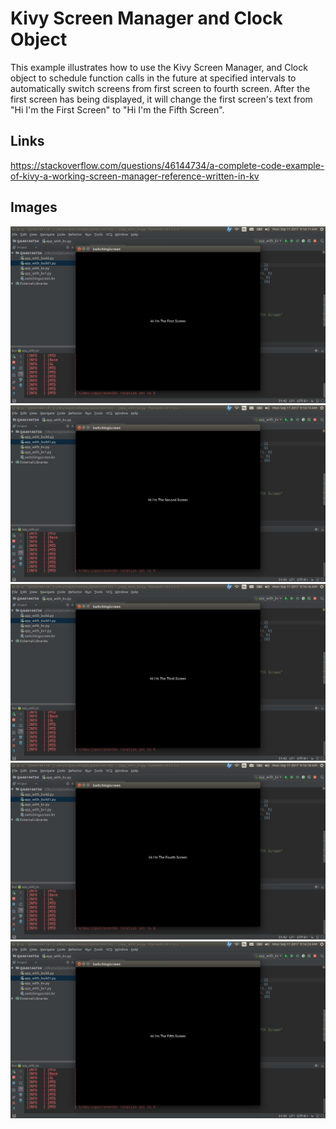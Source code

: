 # Kivy Screen Manager and Clock Object

This example illustrates how to use the Kivy Screen Manager, and Clock object to schedule function calls in the future at 
specified intervals to automatically switch screens from first screen to fourth screen. After the first screen has being
displayed, it will change the first screen's text from "Hi I'm the First Screen" to "Hi I'm the Fifth Screen".

## Links
https://stackoverflow.com/questions/46144734/a-complete-code-example-of-kivy-a-working-screen-manager-reference-written-in-kv

## Images
![First Screen](https://github.com/ikolim/StackExchange/blob/master/Python/Kivy/images/QA46144734/Img01-Sceen1.png "App Startup")
![Second Screen](https://github.com/ikolim/StackExchange/blob/master/Python/Kivy/images/QA46144734/Img02-Sceen2.png "Second Screen")
![Third Screen](https://github.com/ikolim/StackExchange/blob/master/Python/Kivy/images/QA46144734/Img03-Sceen3.png "Third Screen")
![Fourth Screen](https://github.com/ikolim/StackExchange/blob/master/Python/Kivy/images/QA46144734/Img04-Sceen4.png "Fourth Screen")
![First Screen Changed](https://github.com/ikolim/StackExchange/blob/master/Python/Kivy/images/QA46144734/Img05-Sceen1.png "First Screen's Text Changed")
